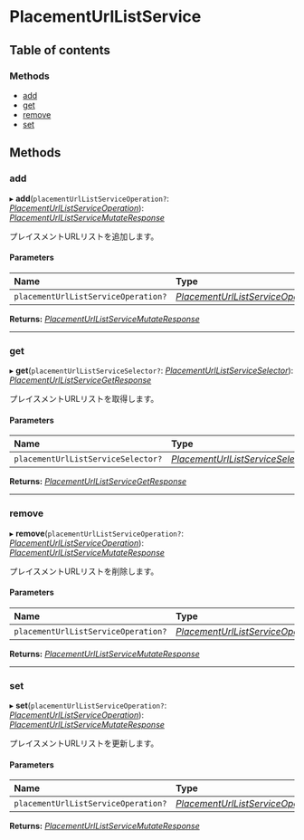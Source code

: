 # PlacementUrlListService


## Table of contents

### Methods

- [add](placementurllistservice.md#add)
- [get](placementurllistservice.md#get)
- [remove](placementurllistservice.md#remove)
- [set](placementurllistservice.md#set)

## Methods

### add

▸ **add**(`placementUrlListServiceOperation?`: [*PlacementUrlListServiceOperation*](../../data/display/placementurllistserviceoperation.md)): [*PlacementUrlListServiceMutateResponse*](../../data/display/placementurllistservicemutateresponse.md)

<div lang=\"ja\">プレイスメントURLリストを追加します。</div> 

#### Parameters

| Name | Type |
| :------ | :------ |
| `placementUrlListServiceOperation?` | [*PlacementUrlListServiceOperation*](../../data/display/placementurllistserviceoperation.md) |

**Returns:** [*PlacementUrlListServiceMutateResponse*](../../data/display/placementurllistservicemutateresponse.md)

___

### get

▸ **get**(`placementUrlListServiceSelector?`: [*PlacementUrlListServiceSelector*](../../data/display/placementurllistserviceselector.md)): [*PlacementUrlListServiceGetResponse*](../../data/display/placementurllistservicegetresponse.md)

<div lang=\"ja\">プレイスメントURLリストを取得します。</div> 

#### Parameters

| Name | Type |
| :------ | :------ |
| `placementUrlListServiceSelector?` | [*PlacementUrlListServiceSelector*](../../data/display/placementurllistserviceselector.md) |

**Returns:** [*PlacementUrlListServiceGetResponse*](../../data/display/placementurllistservicegetresponse.md)

___

### remove

▸ **remove**(`placementUrlListServiceOperation?`: [*PlacementUrlListServiceOperation*](../../data/display/placementurllistserviceoperation.md)): [*PlacementUrlListServiceMutateResponse*](../../data/display/placementurllistservicemutateresponse.md)

<div lang=\"ja\">プレイスメントURLリストを削除します。</div> 

#### Parameters

| Name | Type |
| :------ | :------ |
| `placementUrlListServiceOperation?` | [*PlacementUrlListServiceOperation*](../../data/display/placementurllistserviceoperation.md) |

**Returns:** [*PlacementUrlListServiceMutateResponse*](../../data/display/placementurllistservicemutateresponse.md)

___

### set

▸ **set**(`placementUrlListServiceOperation?`: [*PlacementUrlListServiceOperation*](../../data/display/placementurllistserviceoperation.md)): [*PlacementUrlListServiceMutateResponse*](../../data/display/placementurllistservicemutateresponse.md)

<div lang=\"ja\">プレイスメントURLリストを更新します。</div> 

#### Parameters

| Name | Type |
| :------ | :------ |
| `placementUrlListServiceOperation?` | [*PlacementUrlListServiceOperation*](../../data/display/placementurllistserviceoperation.md) |

**Returns:** [*PlacementUrlListServiceMutateResponse*](../../data/display/placementurllistservicemutateresponse.md)

